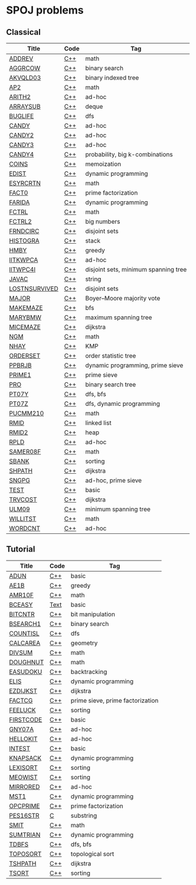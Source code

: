 # SPOJ problems

## Classical
|Title | Code | Tag  |
|------|------|------|
|[ADDREV](http://www.spoj.com/problems/ADDREV/)|[C++](https://github.com/RayZ-O/SPOJ/blob/master/src/Classical/addrev.cc)| math |
|[AGGRCOW](http://www.spoj.com/problems/AGGRCOW/)|[C++](https://github.com/RayZ-O/SPOJ/blob/master/src/Classical/aggrcow.cc)| binary search |
|[AKVQLD03](http://www.spoj.com/problems/AKVQLD03/)|[C++](https://github.com/RayZ-O/SPOJ/blob/master/src/Classical/akvqld03.cc)| binary indexed tree |
|[AP2](http://www.spoj.com/problems/AP2/)|[C++](https://github.com/RayZ-O/SPOJ/blob/master/src/Classical/ap2.cc)| math |
|[ARITH2](http://www.spoj.com/problems/ARITH2/)|[C++](https://github.com/RayZ-O/SPOJ/blob/master/src/Classical/arith2.cc)| ad-hoc |
|[ARRAYSUB](http://www.spoj.com/problems/ARRAYSUB/)|[C++](https://github.com/RayZ-O/SPOJ/blob/master/src/Classical/arraysub.cc)| deque |
|[BUGLIFE](http://www.spoj.com/problems/BUGLIFE/)|[C++](https://github.com/RayZ-O/SPOJ/blob/master/src/Classical/buglife.cc)| dfs |
|[CANDY](http://www.spoj.com/problems/CANDY/)|[C++](https://github.com/RayZ-O/SPOJ/blob/master/src/Classical/candy.cc)| ad-hoc |
|[CANDY2](http://www.spoj.com/problems/CANDY2/)|[C++](https://github.com/RayZ-O/SPOJ/blob/master/src/Classical/candy2.cc)| ad-hoc |
|[CANDY3](http://www.spoj.com/problems/CANDY3/)|[C++](https://github.com/RayZ-O/SPOJ/blob/master/src/Classical/candy3.cc)| ad-hoc |
|[CANDY4](http://www.spoj.com/problems/CANDY4/)|[C++](https://github.com/RayZ-O/SPOJ/blob/master/src/Classical/candy4.cc)| probability, big k-combinations |
|[COINS](http://www.spoj.com/problems/COINS/)|[C++](https://github.com/RayZ-O/SPOJ/blob/master/src/Classical/coins.cc)| memoization |
|[EDIST](http://www.spoj.com/problems/EDIST/)|[C++](https://github.com/RayZ-O/SPOJ/blob/master/src/Classical/edist.cc)| dynamic programming |
|[ESYRCRTN](http://www.spoj.com/problems/ESYRCRTN/)|[C++](https://github.com/RayZ-O/SPOJ/blob/master/src/Classical/esyrcrtn.cc)| math |
|[FACT0](http://www.spoj.com/problems/FACT0/)|[C++](https://github.com/RayZ-O/SPOJ/blob/master/src/Classical/fact0.cc)| prime factorization |
|[FARIDA](http://www.spoj.com/problems/FARIDA/)|[C++](https://github.com/RayZ-O/SPOJ/blob/master/src/Classical/farida.cc)| dynamic programming |
|[FCTRL](http://www.spoj.com/problems/FCTRL/)|[C++](https://github.com/RayZ-O/SPOJ/blob/master/src/Classical/fctrl.cc)| math |
|[FCTRL2](http://www.spoj.com/problems/FCTRL2/)|[C++](https://github.com/RayZ-O/SPOJ/blob/master/src/Classical/fctrl2.cc)| big numbers |
|[FRNDCIRC](http://www.spoj.com/problems/FRNDCIRC/)|[C++](https://github.com/RayZ-O/SPOJ/blob/master/src/Classical/frndcirc.cc)| disjoint sets |
|[HISTOGRA](http://www.spoj.com/problems/HISTOGRA/)|[C++](https://github.com/RayZ-O/SPOJ/blob/master/src/Classical/histogra.cc)| stack |
|[HMBY](http://www.spoj.com/problems/HMBY/)|[C++](https://github.com/RayZ-O/SPOJ/blob/master/src/Classical/hmby.cc)| greedy |
|[IITKWPCA](http://www.spoj.com/problems/IITKWPCA/)|[C++](https://github.com/RayZ-O/SPOJ/blob/master/src/Classical/iitkwpca.cc)| ad-hoc |
|[IITWPC4I](http://www.spoj.com/problems/IITWPC4I/)|[C++](https://github.com/RayZ-O/SPOJ/blob/master/src/Classical/iitwpc4i.cc)| disjoint sets, minimum spanning tree |
|[JAVAC](http://www.spoj.com/problems/JAVAC/)|[C++](https://github.com/RayZ-O/SPOJ/blob/master/src/Classical/javac.cc)| string |
|[LOSTNSURVIVED](http://www.spoj.com/problems/LOSTNSURVIVED/)|[C++](https://github.com/RayZ-O/SPOJ/blob/master/src/Classical/lostnsurvived.cc)| disjoint sets |
|[MAJOR](http://www.spoj.com/problems/MAJOR/)|[C++](https://github.com/RayZ-O/SPOJ/blob/master/src/Classical/major.cc)| Boyer–Moore majority vote |
|[MAKEMAZE](http://www.spoj.com/problems/MAKEMAZE/)|[C++](https://github.com/RayZ-O/SPOJ/blob/master/src/Classical/makemaze.cc)| bfs |
|[MARYBMW](http://www.spoj.com/problems/MARYBMW/)|[C++](https://github.com/RayZ-O/SPOJ/blob/master/src/Classical/marybmw.cc)| maximum spanning tree |
|[MICEMAZE](http://www.spoj.com/problems/MICEMAZE/)|[C++](https://github.com/RayZ-O/SPOJ/blob/master/src/Classical/micemaze.cc)| dijkstra |
|[NGM](http://www.spoj.com/problems/NGM/)|[C++](https://github.com/RayZ-O/SPOJ/blob/master/src/Classical/ngm.cc)| math |
|[NHAY](http://www.spoj.com/problems/NHAY/)|[C++](https://github.com/RayZ-O/SPOJ/blob/master/src/Classical/nhay.cc)| KMP |
|[ORDERSET](http://www.spoj.com/problems/ORDERSET/)|[C++](https://github.com/RayZ-O/SPOJ/blob/master/src/Classical/orderset.cc)| order statistic tree |
|[PPBRJB](http://www.spoj.com/problems/PPBRJB/)|[C++](https://github.com/RayZ-O/SPOJ/blob/master/src/Classical/ppbrjb.cc)| dynamic programming, prime sieve |
|[PRIME1](http://www.spoj.com/problems/PRIME1/)|[C++](https://github.com/RayZ-O/SPOJ/blob/master/src/Classical/prime1.cc)| prime sieve |
|[PRO](http://www.spoj.com/problems/PRO/)|[C++](https://github.com/RayZ-O/SPOJ/blob/master/src/Classical/pro.cc)| binary search tree |
|[PT07Y](http://www.spoj.com/problems/PT07Y/)|[C++](https://github.com/RayZ-O/SPOJ/blob/master/src/Classical/pt07y.cc)| dfs, bfs |
|[PT07Z](http://www.spoj.com/problems/PT07Z/)|[C++](https://github.com/RayZ-O/SPOJ/blob/master/src/Classical/pt07z.cc)| dfs, dynamic programming |
|[PUCMM210](http://www.spoj.com/problems/PUCMM210/)|[C++](https://github.com/RayZ-O/SPOJ/blob/master/src/Classical/pucmm210.cc)| math |
|[RMID](http://www.spoj.com/problems/RMID/)|[C++](https://github.com/RayZ-O/SPOJ/blob/master/src/Classical/rmid.cc)| linked list |
|[RMID2](http://www.spoj.com/problems/RMID2/)|[C++](https://github.com/RayZ-O/SPOJ/blob/master/src/Classical/rmid2.cc)| heap |
|[RPLD](http://www.spoj.com/problems/RPLD/)|[C++](https://github.com/RayZ-O/SPOJ/blob/master/src/Classical/rpld.cc)| ad-hoc |
|[SAMER08F](http://www.spoj.com/problems/SAMER08F/)|[C++](https://github.com/RayZ-O/SPOJ/blob/master/src/Classical/samer08f.cc)| math |
|[SBANK](http://www.spoj.com/problems/SBANK/)|[C++](https://github.com/RayZ-O/SPOJ/blob/master/src/Classical/sbank.cc)| sorting |
|[SHPATH](http://www.spoj.com/problems/SHPATH/)|[C++](https://github.com/RayZ-O/SPOJ/blob/master/src/Classical/shpath.cc)| dijkstra |
|[SNGPG](http://www.spoj.com/problems/SNGPG/)|[C++](https://github.com/RayZ-O/SPOJ/blob/master/src/Classical/sngpg.cc)| ad-hoc, prime sieve |
|[TEST](http://www.spoj.com/problems/TEST/)|[C++](https://github.com/RayZ-O/SPOJ/blob/master/src/Classical/test.cc)| basic |
|[TRVCOST](http://www.spoj.com/problems/TRVCOST/)|[C++](https://github.com/RayZ-O/SPOJ/blob/master/src/Classical/trvcost.cc)| dijkstra |
|[ULM09](http://www.spoj.com/problems/ULM09/)|[C++](https://github.com/RayZ-O/SPOJ/blob/master/src/Classical/ulm09.cc)| minimum spanning tree |
|[WILLITST](http://www.spoj.com/problems/WILLITST/)|[C++](https://github.com/RayZ-O/SPOJ/blob/master/src/Classical/willitst.cc)| math |
|[WORDCNT](http://www.spoj.com/problems/WORDCNT/)|[C++](https://github.com/RayZ-O/SPOJ/blob/master/src/Classical/wordcnt.cc)| ad-hoc |

## Tutorial
|Title | Code | Tag  |
|------|------|------|
|[ADUN](http://www.spoj.com/problems/ADUN/)|[C++](https://github.com/RayZ-O/SPOJ/blob/master/src/Tutorial/adun.cc)| basic |
|[AE1B](http://www.spoj.com/problems/AE1B/)|[C++](https://github.com/RayZ-O/SPOJ/blob/master/src/Tutorial/ae1b.cc)| greedy |
|[AMR10F](http://www.spoj.com/problems/AMR10F/)|[C++](https://github.com/RayZ-O/SPOJ/blob/master/src/Tutorial/amr10f.cc)| math |
|[BCEASY](http://www.spoj.com/problems/BCEASY/)|[Text](https://github.com/RayZ-O/SPOJ/blob/master/src/Tutorial/bceasy.txt)| basic |
|[BITCNTR](http://www.spoj.com/problems/BITCNTR/)|[C++](https://github.com/RayZ-O/SPOJ/blob/master/src/Tutorial/bitcntr.cc)| bit manipulation |
|[BSEARCH1](http://www.spoj.com/problems/BSEARCH1/)|[C++](https://github.com/RayZ-O/SPOJ/blob/master/src/Tutorial/bsearch1.cc)| binary search |
|[COUNTISL](http://www.spoj.com/problems/COUNTISL/)|[C++](https://github.com/RayZ-O/SPOJ/blob/master/src/Tutorial/countisl.cc)| dfs |
|[CALCAREA](http://www.spoj.com/problems/CALCAREA/)|[C++](https://github.com/RayZ-O/SPOJ/blob/master/src/Tutorial/calcarea.cc)| geometry |
|[DIVSUM](http://www.spoj.com/problems/DIVSUM/)|[C++](https://github.com/RayZ-O/SPOJ/blob/master/src/Tutorial/divsum.cc)| math |
|[DOUGHNUT](http://www.spoj.com/problems/DOUGHNUT/)|[C++](https://github.com/RayZ-O/SPOJ/blob/master/src/Tutorial/doughnut.cc)| math |
|[EASUDOKU](http://www.spoj.com/problems/EASUDOKU/)|[C++](https://github.com/RayZ-O/SPOJ/blob/master/src/Tutorial/easudoku.cc)| backtracking |
|[ELIS](http://www.spoj.com/problems/ELIS/)|[C++](https://github.com/RayZ-O/SPOJ/blob/master/src/Tutorial/elis.cc)| dynamic programming |
|[EZDIJKST](http://www.spoj.com/problems/EZDIJKST/)|[C++](https://github.com/RayZ-O/SPOJ/blob/master/src/Tutorial/ezdijkst.cc)| dijkstra |
|[FACTCG](http://www.spoj.com/problems/FACTCG/)|[C++](https://github.com/RayZ-O/SPOJ/blob/master/src/Tutorial/factcg.cc)| prime sieve, prime factorization |
|[FEELUCK](http://www.spoj.com/problems/FEELUCK/)|[C++](https://github.com/RayZ-O/SPOJ/blob/master/src/Tutorial/feeluck.cc)| sorting |
|[FIRSTCODE](http://www.spoj.com/problems/FIRSTCODE/)|[C++](https://github.com/RayZ-O/SPOJ/blob/master/src/Tutorial/firstcode.cc)| basic |
|[GNY07A](http://www.spoj.com/problems/GNY07A/)|[C++](https://github.com/RayZ-O/SPOJ/blob/master/src/Tutorial/gny07a.cc)| ad-hoc |
|[HELLOKIT](http://www.spoj.com/problems/HELLOKIT/)|[C++](https://github.com/RayZ-O/SPOJ/blob/master/src/Tutorial/hellokit.cc)| ad-hoc |
|[INTEST](http://www.spoj.com/problems/INTEST/)|[C++](https://github.com/RayZ-O/SPOJ/blob/master/src/Tutorial/intest.cc)| basic |
|[KNAPSACK](http://www.spoj.com/problems/KNAPSACK/)|[C++](https://github.com/RayZ-O/SPOJ/blob/master/src/Tutorial/knapsack.cc)| dynamic programming |
|[LEXISORT](http://www.spoj.com/problems/LEXISORT/)|[C++](https://github.com/RayZ-O/SPOJ/blob/master/src/Tutorial/lexisort.cc)| sorting |
|[MEOWIST](http://www.spoj.com/problems/MEOWIST/)|[C++](https://github.com/RayZ-O/SPOJ/blob/master/src/Tutorial/meowist.cc)| sorting |
|[MIRRORED](http://www.spoj.com/problems/MIRRORED/)|[C++](https://github.com/RayZ-O/SPOJ/blob/master/src/Tutorial/mirrored.cc)| ad-hoc |
|[MST1](http://www.spoj.com/problems/MST1/)|[C++](https://github.com/RayZ-O/SPOJ/blob/master/src/Tutorial/mst1.cc)| dynamic programming |
|[OPCPRIME](http://www.spoj.com/problems/OPCPRIME/)|[C++](https://github.com/RayZ-O/SPOJ/blob/master/src/Tutorial/opcprime.cc)| prime factorization |
|[PES16STR](http://www.spoj.com/problems/PES16STR/)|[C](https://github.com/RayZ-O/SPOJ/blob/master/src/Tutorial/pes16str.c)| substring |
|[SMIT](http://www.spoj.com/problems/SMIT/)|[C++](https://github.com/RayZ-O/SPOJ/blob/master/src/Tutorial/smit.cc)| math |
|[SUMTRIAN](http://www.spoj.com/problems/SUMTRIAN/)|[C++](https://github.com/RayZ-O/SPOJ/blob/master/src/Tutorial/sumtrian.cc)| dynamic programming |
|[TDBFS](http://www.spoj.com/problems/TDBFS/)|[C++](https://github.com/RayZ-O/SPOJ/blob/master/src/Tutorial/tdbfs.cc)| dfs, bfs |
|[TOPOSORT](http://www.spoj.com/problems/TOPOSORT/)|[C++](https://github.com/RayZ-O/SPOJ/blob/master/src/Tutorial/toposort.cc)| topological sort |
|[TSHPATH](http://www.spoj.com/problems/TSHPATH/)|[C++](https://github.com/RayZ-O/SPOJ/blob/master/src/Tutorial/tshpath.cc)| dijkstra |
|[TSORT](http://www.spoj.com/problems/TSORT/)|[C++](https://github.com/RayZ-O/SPOJ/blob/master/src/Tutorial/tsort.cc)| sorting |


